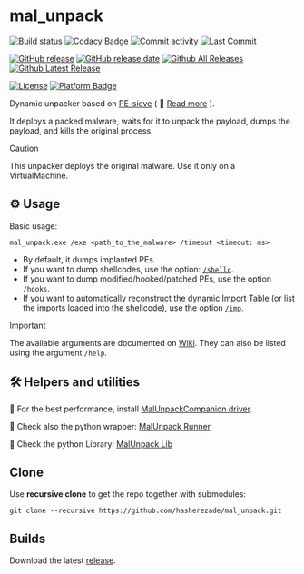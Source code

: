 # mal_unpack

[![Build status](https://ci.appveyor.com/api/projects/status/3cqqlah6unfhasik?svg=true)](https://ci.appveyor.com/project/hasherezade/mal-unpack)
[![Codacy Badge](https://app.codacy.com/project/badge/Grade/fedbe124aa694761907bbe51bfc8d6f9)](https://app.codacy.com/gh/hasherezade/mal_unpack/dashboard?branch=master)
[![Commit activity](https://img.shields.io/github/commit-activity/m/hasherezade/mal_unpack)](https://github.com/hasherezade/mal_unpack/commits)
[![Last Commit](https://img.shields.io/github/last-commit/hasherezade/mal_unpack/master)](https://github.com/hasherezade/mal_unpack/commits)

[![GitHub release](https://img.shields.io/github/release/hasherezade/mal_unpack.svg)](https://github.com/hasherezade/mal_unpack/releases)
[![GitHub release date](https://img.shields.io/github/release-date/hasherezade/mal_unpack?color=blue)](https://github.com/hasherezade/mal_unpack/releases)
[![Github All Releases](https://img.shields.io/github/downloads/hasherezade/mal_unpack/total.svg)](https://github.com/hasherezade/mal_unpack/releases)
[![Github Latest Release](https://img.shields.io/github/downloads/hasherezade/mal_unpack/latest/total.svg)](https://github.com/hasherezade/mal_unpack/releases)

[![License](https://img.shields.io/badge/License-BSD%202--Clause-blue.svg)](https://github.com/hasherezade/mal_unpack/blob/master/LICENSE)
[![Platform Badge](https://img.shields.io/badge/Windows-0078D6?logo=windows)](https://github.com/hasherezade/mal_unpack)

Dynamic unpacker based on [PE-sieve](https://github.com/hasherezade/pe-sieve.git) ( 📖  [Read more](https://github.com/hasherezade/pe-sieve/wiki/1.-FAQ#pe-sieve-vs-malunpack---what-is-the-difference) ).

It deploys a packed malware, waits for it to unpack the payload, dumps the payload, and kills the original process.</b>

> [!CAUTION]  
> This unpacker deploys the original malware. Use it only on a VirtualMachine.

## ⚙ Usage

Basic usage:

```console
mal_unpack.exe /exe <path_to_the_malware> /timeout <timeout: ms>
```

+  By default, it dumps implanted PEs.
+  If you want to dump shellcodes, use the option: [`/shellc`](https://github.com/hasherezade/pe-sieve/wiki/4.1.-Detect-shellcodes-(shellc)).
+  If you want to dump modified/hooked/patched PEs, use the option `/hooks`.
+  If you want to automatically reconstruct the dynamic Import Table (or list the imports loaded into the shellcode), use the option [`/imp`](https://github.com/hasherezade/pe-sieve/wiki/4.3.-Import-table-reconstruction-(imp)).

> [!IMPORTANT]  
> The available arguments are documented on [Wiki](https://github.com/hasherezade/pe-sieve/wiki). They can also be listed using the argument `/help`.

## 🛠 Helpers and utilities

📌  For the best performance, install [MalUnpackCompanion driver](https://github.com/hasherezade/mal_unpack_drv).

📌  Check also the python wrapper: [MalUnpack Runner](https://github.com/hasherezade/mal_unpack_py/tree/master/runner)

📌  Check the python Library: [MalUnpack Lib](https://github.com/hasherezade/mal_unpack_py/tree/master/mal_unpack_lib)

## Clone

Use **recursive clone** to get the repo together with submodules:

```console
git clone --recursive https://github.com/hasherezade/mal_unpack.git
```

## Builds

Download the latest [release](https://github.com/hasherezade/mal_unpack/releases).
